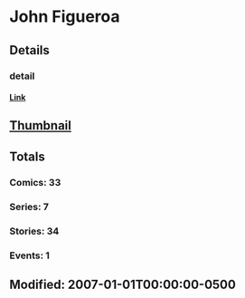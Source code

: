 # John  Figueroa 
## Details
### detail
#### [Link](http://marvel.com/comics/creators/3727/john_figueroa?utm_campaign=apiRef&utm_source=225578a89fc76f3d20fbffda5d17a88d)
## [Thumbnail](http://i.annihil.us/u/prod/marvel/i/mg/b/40/image_not_available.jpg)
## Totals
### Comics: 33
### Series: 7
### Stories: 34
### Events: 1
## Modified: 2007-01-01T00:00:00-0500